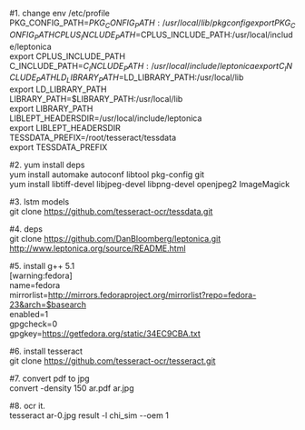 #1. change env /etc/profile  
PKG_CONFIG_PATH=$PKG_CONFIG_PATH:/usr/local/lib/pkgconfig  
export PKG_CONFIG_PATH
CPLUS_INCLUDE_PATH=$CPLUS_INCLUDE_PATH:/usr/local/include/leptonica  
export CPLUS_INCLUDE_PATH
C_INCLUDE_PATH=$C_INCLUDE_PATH:/usr/local/include/leptonica  
export C_INCLUDE_PATH  
LD_LIBRARY_PATH=$LD_LIBRARY_PATH:/usr/local/lib  
export LD_LIBRARY_PATH  
LIBRARY_PATH=$LIBRARY_PATH:/usr/local/lib  
export LIBRARY_PATH  
LIBLEPT_HEADERSDIR=/usr/local/include/leptonica  
export LIBLEPT_HEADERSDIR  
TESSDATA_PREFIX=/root/tesseract/tessdata  
export TESSDATA_PREFIX  

#2. yum install deps  
yum install automake autoconf  libtool pkg-config git  
yum install libtiff-devel libjpeg-devel libpng-devel openjpeg2 ImageMagick  

#3. lstm models  
git clone https://github.com/tesseract-ocr/tessdata.git  

#4. deps  
git clone https://github.com/DanBloomberg/leptonica.git  
http://www.leptonica.org/source/README.html  

#5. install g++ 5.1  
[warning:fedora]  
name=fedora  
mirrorlist=http://mirrors.fedoraproject.org/mirrorlist?repo=fedora-23&arch=$basearch  
enabled=1  
gpgcheck=0  
gpgkey=https://getfedora.org/static/34EC9CBA.txt  

#6. install tesseract  
git clone https://github.com/tesseract-ocr/tesseract.git 

#7. convert pdf to jpg  
convert   -density 150  ar.pdf ar.jpg  

#8. ocr it.  
tesseract ar-0.jpg result -l chi_sim --oem 1
